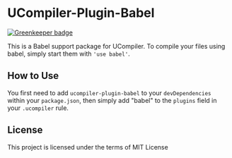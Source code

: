 # UCompiler-Plugin-Babel

[![Greenkeeper badge](https://badges.greenkeeper.io/steelbrain/ucompiler-plugin-babel.svg)](https://greenkeeper.io/)

This is a Babel support package for UCompiler. To compile your files using
babel, simply start them with `'use babel'`.

## How to Use

You first need to add `ucompiler-plugin-babel` to your `devDependencies`
within your `package.json`, then simply add "babel" to the `plugins` field
in your `.ucompiler` rule.

## License

This project is licensed under the terms of MIT License
